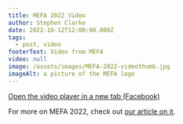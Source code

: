 ```yaml
---
title: MEFA 2022 Video
author: Stephen Clarke
date: 2022-10-12T12:00:00.000Z
tags:
  - post, video
footerText: Video from MEFA
video: null
image: /assets/images/MEFA-2022-videothumb.jpg
imageAlt: a picture of the MEFA logo
---
```

<a href="https://fb.watch/g5LKywr7-x/" target="_blank">Open the video player in a new tab (Facebook)</a>

For more on MEFA 2022, check out [our article on it](`/posts/2022-10-12-MEFA-2022.html`).
